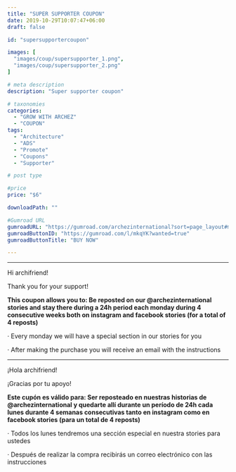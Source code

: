 ```yaml
---
title: "SUPER SUPPORTER COUPON"
date: 2019-10-29T10:07:47+06:00
draft: false

id: "supersupportercoupon"

images: [
  "images/coup/supersupporter_1.png",
  "images/coup/supersupporter_2.png"
]

# meta description
description: "Super supporter coupon"

# taxonomies
categories:
  - "GROW WITH ARCHEZ"
  - "COUPON"
tags:
  - "Architecture"
  - "ADS"
  - "Promote"
  - "Coupons"
  - "Supporter"

# post type

#price
price: "$6"

downloadPath: ""

#Gumroad URL
gumroadURL: "https://gumroad.com/archezinternational?sort=page_layout#mkqYK"
gumroadButtonID: "https://gumroad.com/l/mkqYK?wanted=true"
gumroadButtonTitle: "BUY NOW"

---
```


___

Hi archifriend!

Thank you for your support!

**This coupon allows you to: Be reposted on our @archezinternational stories and stay there during a 24h period each monday during 4 consecutive weeks both on instagram and facebook stories (for a total of 4 reposts)**

· Every monday we will have a special section in our stories for you

· After making the purchase you will receive an email with the instructions

_____

¡Hola archifriend!

¡Gracias por tu apoyo!

**Este cupón es válido para: Ser reposteado en nuestras historias de @archezinternational y quedarte allí durante un período de 24h cada lunes durante 4 semanas consecutivas tanto en instagram como en facebook stories (para un total de 4 reposts)**

· Todos los lunes tendremos una sección especial en nuestra stories para ustedes

· Después de realizar la compra recibirás un correo electrónico con las instrucciones